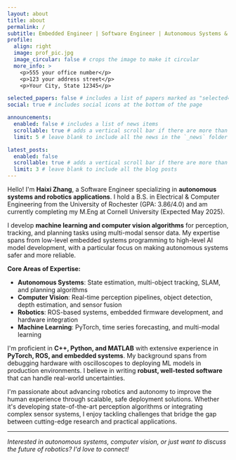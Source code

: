 ```yaml
---
layout: about
title: about
permalink: /
subtitle: Embedded Engineer | Software Engineer | Autonomous Systems & Robotics | University of Rochester | Cornell University
profile:
  align: right
  image: prof_pic.jpg
  image_circular: false # crops the image to make it circular
  more_info: >
    <p>555 your office number</p>
    <p>123 your address street</p>
    <p>Your City, State 12345</p>

selected_papers: false # includes a list of papers marked as "selected={true}"
social: true # includes social icons at the bottom of the page

announcements:
  enabled: false # includes a list of news items
  scrollable: true # adds a vertical scroll bar if there are more than 3 news items
  limit: 5 # leave blank to include all the news in the `_news` folder

latest_posts:
  enabled: false
  scrollable: true # adds a vertical scroll bar if there are more than 3 new posts items
  limit: 3 # leave blank to include all the blog posts
---
```


Hello! I'm **Haixi Zhang**, a Software Engineer specializing in **autonomous systems and robotics applications**. I hold a B.S. in Electrical & Computer Engineering from the University of Rochester (GPA: 3.86/4.0) and am currently completing my M.Eng at Cornell University (Expected May 2025).

I develop **machine learning and computer vision algorithms** for perception, tracking, and planning tasks using multi-modal sensor data. My expertise spans from low-level embedded systems programming to high-level AI model development, with a particular focus on making autonomous systems safer and more reliable.

**Core Areas of Expertise:**
- **Autonomous Systems**: State estimation, multi-object tracking, SLAM, and planning algorithms
- **Computer Vision**: Real-time perception pipelines, object detection, depth estimation, and sensor fusion
- **Robotics**: ROS-based systems, embedded firmware development, and hardware integration
- **Machine Learning**: PyTorch, time series forecasting, and multi-modal learning

I'm proficient in **C++, Python, and MATLAB** with extensive experience in **PyTorch, ROS, and embedded systems**. My background spans from debugging hardware with oscilloscopes to deploying ML models in production environments. I believe in writing **robust, well-tested software** that can handle real-world uncertainties.

I'm passionate about advancing robotics and autonomy to improve the human experience through scalable, safe deployment solutions. Whether it's developing state-of-the-art perception algorithms or integrating complex sensor systems, I enjoy tackling challenges that bridge the gap between cutting-edge research and practical applications.

---

*Interested in autonomous systems, computer vision, or just want to discuss the future of robotics? I'd love to connect!*
